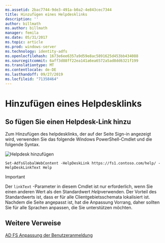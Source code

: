 ```yaml
---
ms.assetid: 2bac7744-9de3-491a-b0a2-4e843cec7344
title: Hinzufügen eines Helpdesklinks
description: ''
author: billmath
ms.author: billmath
manager: femila
ms.date: 05/31/2017
ms.topic: article
ms.prod: windows-server
ms.technology: identity-adfs
ms.openlocfilehash: 1673e6ee6357a9d59e8ac5891625d453bb434088
ms.sourcegitcommit: 6aff3d88ff22ea141a6ea6572a5ad8dd6321f199
ms.translationtype: MT
ms.contentlocale: de-DE
ms.lasthandoff: 09/27/2019
ms.locfileid: "71358464"
---
```

# <a name="add-help-desk-link"></a>Hinzufügen eines Helpdesklinks 


## <a name="to-add-a-help-desk-link"></a>So fügen Sie einen Helpdesk-Link hinzu  
Zum Hinzufügen des helpdesklinks, der auf der Seite Sign\-in angezeigt wird, verwenden Sie das folgende Windows PowerShell-Cmdlet und die folgende Syntax.  

![Helpdesk hinzufügen](media/AD-FS-user-sign-in-customization/ADFS_Blue_Custom2.png)
  

`Set-AdfsGlobalWebContent -HelpDeskLink https://fs1.contoso.com/help/ -HelpDeskLinkText Help`  
 
  
> [!IMPORTANT]  
> Der `linkText` -Parameter in diesem Cmdlet ist nur erforderlich, wenn Sie einen anderen Wert als den Standardwert *Help*verwenden. Der Vorteil des Standardwerts ist, dass er für alle Clientgebietsschemata lokalisiert ist. Nachdem die Seite angepasst ist, hat die Anpassung Vorrang, daher sollten Sie für alle Sprachen anpassen, die Sie unterstützen möchten.  


## <a name="additional-references"></a>Weitere Verweise 
[AD FS Anpassung der Benutzeranmeldung](AD-FS-user-sign-in-customization.md)  
